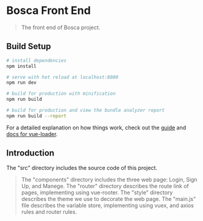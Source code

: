 # Bosca Front End

> The front end of Bosca project.

## Build Setup

``` bash
# install dependencies
npm install

# serve with hot reload at localhost:8080
npm run dev

# build for production with minification
npm run build

# build for production and view the bundle analyzer report
npm run build --report
```

For a detailed explanation on how things work, check out the [guide](http://vuejs-templates.github.io/webpack/) and [docs for vue-loader](http://vuejs.github.io/vue-loader).

## Introduction
The "src" directory includes the source code of this project.
> The "components" directory includes the three web page: Login, Sign Up, and Manege.
> The "router" directory describes the route link of pages, implementing using vue-rooter. 
> The "style" directory describes the theme we use to decorate the web page.
> The "main.js" file describes the variable store, implementing using vuex, and axios rules and router rules.
